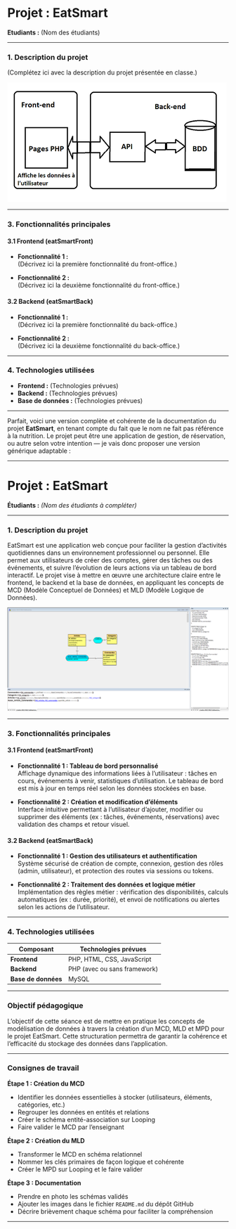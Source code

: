 # **Projet : EatSmart**

**Etudiants :** (Nom des étudiants)

---

### **1. Description du projet**

(Complétez ici avec la description du projet présentée en classe.)

<img src="./assets/img/Schema Architecture Eatsmart a completer.PNG">

---

### **3. Fonctionnalités principales**

#### **3.1 Frontend (eatSmartFront)**

- **Fonctionnalité 1 :**  
  (Décrivez ici la première fonctionnalité du front-office.)
  
- **Fonctionnalité 2 :**  
  (Décrivez ici la deuxième fonctionnalité du front-office.)
  
#### **3.2 Backend (eatSmartBack)**

- **Fonctionnalité 1 :**  
  (Décrivez ici la première fonctionnalité du back-office.)
  
- **Fonctionnalité 2 :**  
  (Décrivez ici la deuxième fonctionnalité du back-office.)

---

### **4. Technologies utilisées**

- **Frontend :** (Technologies prévues)
- **Backend :** (Technologies prévues)
- **Base de données :** (Technologies prévues)

---
Parfait, voici une version complète et cohérente de la documentation du projet **EatSmart**, en tenant compte du fait que le nom ne fait pas référence à la nutrition. Le projet peut être une application de gestion, de réservation, ou autre selon votre intention — je vais donc proposer une version générique adaptable :

---

# **Projet : EatSmart**

**Étudiants :** *(Nom des étudiants à compléter)*

---

### **1. Description du projet**

EatSmart est une application web conçue pour faciliter la gestion d’activités quotidiennes dans un environnement professionnel ou personnel. Elle permet aux utilisateurs de créer des comptes, gérer des tâches ou des événements, et suivre l’évolution de leurs actions via un tableau de bord interactif. Le projet vise à mettre en œuvre une architecture claire entre le frontend, le backend et la base de données, en appliquant les concepts de MCD (Modèle Conceptuel de Données) et MLD (Modèle Logique de Données).

<img src="Creation-MCD-MLD-EatSmart.PNG">

---

### **3. Fonctionnalités principales**

#### **3.1 Frontend (eatSmartFront)**

- **Fonctionnalité 1 : Tableau de bord personnalisé**  
  Affichage dynamique des informations liées à l’utilisateur : tâches en cours, événements à venir, statistiques d’utilisation. Le tableau de bord est mis à jour en temps réel selon les données stockées en base.

- **Fonctionnalité 2 : Création et modification d’éléments**  
  Interface intuitive permettant à l’utilisateur d’ajouter, modifier ou supprimer des éléments (ex : tâches, événements, réservations) avec validation des champs et retour visuel.

#### **3.2 Backend (eatSmartBack)**

- **Fonctionnalité 1 : Gestion des utilisateurs et authentification**  
  Système sécurisé de création de compte, connexion, gestion des rôles (admin, utilisateur), et protection des routes via sessions ou tokens.

- **Fonctionnalité 2 : Traitement des données et logique métier**  
  Implémentation des règles métier : vérification des disponibilités, calculs automatiques (ex : durée, priorité), et envoi de notifications ou alertes selon les actions de l’utilisateur.

---

### **4. Technologies utilisées**

| **Composant**       | **Technologies prévues**        |
|---------------------|----------------------------------|
| **Frontend**        | PHP, HTML, CSS, JavaScript       |
| **Backend**         | PHP (avec ou sans framework)     |
| **Base de données** | MySQL                           |

---

### **Objectif pédagogique**

L’objectif de cette séance est de mettre en pratique les concepts de modélisation de données à travers la création d’un MCD, MLD et MPD pour le projet EatSmart. Cette structuration permettra de garantir la cohérence et l’efficacité du stockage des données dans l’application.

---

### **Consignes de travail**

**Étape 1 : Création du MCD**  
- Identifier les données essentielles à stocker (utilisateurs, éléments, catégories, etc.)  
- Regrouper les données en entités et relations  
- Créer le schéma entité-association sur Looping  
- Faire valider le MCD par l’enseignant

**Étape 2 : Création du MLD**  
- Transformer le MCD en schéma relationnel  
- Nommer les clés primaires de façon logique et cohérente  
- Créer le MPD sur Looping et le faire valider

**Étape 3 : Documentation**  
- Prendre en photo les schémas validés  
- Ajouter les images dans le fichier `README.md` du dépôt GitHub  
- Décrire brièvement chaque schéma pour faciliter la compréhension

---
